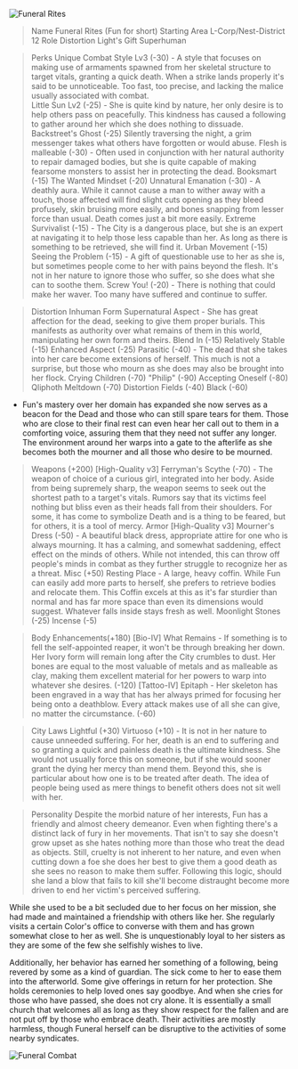 ![Funeral Rites](https://img3.gelbooru.com/images/fc/e7/fce708211d6e8c63402f8d4ebe47bcf3.jpg)
>Name
Funeral Rites (Fun for short)
>Starting Area
L-Corp/Nest-District 12
>Role
Distortion
>Light's Gift
Superhuman

>Perks
Unique Combat Style Lv3 (-30) - A style that focuses on making use of armaments spawned from her skeletal structure to target vitals, granting a quick death. When a strike lands properly it's said to be unnoticeable. Too fast, too precise, and lacking the malice usually associated with combat.  
Little Sun Lv2 (-25) - She is quite kind by nature, her only desire is to help others pass on peacefully. This kindness has caused a following to gather around her which she does nothing to dissuade. 
Backstreet's Ghost (-25) Silently traversing the night, a grim messenger takes what others have forgotten or would abuse.
Flesh is malleable (-30) - Often used in conjunction with her natural authority to repair damaged bodies, but she is quite capable of making fearsome monsters to assist her in protecting the dead.
Booksmart (-15)
The Wanted Mindset (-20)
Unnatural Emanation (-30) - A deathly aura. While it cannot cause a man to wither away with a touch, those affected will find slight cuts opening as they bleed profusely, skin bruising more easily, and bones snapping from lesser force than usual. Death comes just a bit more easily.
Extreme Survivalist (-15) - The City is a dangerous place, but she is an expert at navigating it to help those less capable than her. As long as there is something to be retrieved, she will find it.
Urban Movement (-15)
Seeing the Problem (-15) - A gift of questionable use to her as she is, but sometimes people come to her with pains beyond the flesh. It's not in her nature to ignore those who suffer, so she does what she can to soothe them.
Screw You! (-20) - There is nothing that could make her waver. Too many have suffered and continue to suffer.

>Distortion
Inhuman Form
Supernatural Aspect - She has great affection for the dead, seeking to give them proper burials. This manifests as authority over what remains of them in this world, manipulating her own form and theirs.
Blend In (-15)
Relatively Stable (-15)
Enhanced Aspect (-25)
Parasitic (-40) - The dead that she takes into her care become extensions of herself. This much is not a surprise, but those who mourn as she does may also be brought into her flock.
Crying Children (-70)
"Philip" (-90)
Accepting Oneself (-80)
Qliphoth Meltdown (-70) 
Distortion Fields (-40)
Black (-60)
- Fun's mastery over her domain has expanded she now serves as a beacon for the Dead and those who can still spare tears for them. Those who are close to their final rest can even hear her call out to them in a comforting voice, assuring them that they need not suffer any longer. The environment around her warps into a gate to the afterlife as she becomes both the mourner and all those who desire to be mourned.

>Weapons (+200)
[High-Quality v3] Ferryman's Scythe (-70) - The weapon of choice of a curious girl, integrated into her body. Aside from being supremely sharp, the weapon seems to seek out the shortest path to a target's vitals. Rumors say that its victims feel nothing but bliss even as their heads fall from their shoulders. For some, it has come to symbolize Death and is a thing to be feared, but for others, it is a tool of mercy.
>Armor
[High-Quality v3] Mourner's Dress (-50) - A beautiful black dress, appropriate attire for one who is always mourning. It has a calming, and somewhat saddening, effect effect on the minds of others. While not intended, this can throw off people's minds in combat as they further struggle to recognize her as a threat.
>Misc (+50)
Resting Place - A large, heavy coffin. While Fun can easily add more parts to herself, she prefers to retrieve bodies and relocate them. This Coffin excels at this as it's far sturdier than normal and has far more space than even its dimensions would suggest. Whatever falls inside stays fresh as well.
Moonlight Stones (-25)
Incense (-5)

>Body Enhancements(+180)
[Bio-IV] What Remains - If something is to fell the self-appointed reaper, it won't be through breaking her down. Her Ivory form will remain long after the City crumbles to dust. Her bones are equal to the most valuable of metals and as malleable as clay, making them excellent material for her powers to warp into whatever she desires. (-120)
[Tattoo-IV] Epitaph - Her skeleton has been engraved in a way that has her always primed for focusing her being onto a deathblow. Every attack makes use of all she can give, no matter the circumstance. (-60)

>City Laws
Lightful (+30)
Virtuoso (+10) - It is not in her nature to cause unneeded suffering. For her, death is an end to suffering and so granting a quick and painless death is the ultimate kindness. She would not usually force this on someone, but if she would sooner grant the dying her mercy than mend them. Beyond this, she is particular about how one is to be treated after death. The idea of people being used as mere things to benefit others does not sit well with her.

>Personality
Despite the morbid nature of her interests, Fun has a friendly and almost cheery demeanor. Even when fighting there's a distinct lack of fury in her movements. That isn't to say she doesn't grow upset as she hates nothing more than those who treat the dead as objects.
Still, cruelty is not inherent to her nature, and even when cutting down a foe she does her best to give them a good death as she sees no reason to make them suffer. Following this logic, should she land a blow that fails to kill she'll become distraught become more driven to end her victim's perceived suffering.
 
While she used to be a bit secluded due to her focus on her mission, she had made and maintained a friendship with others like her. She regularly visits a certain Color's office to converse with them and has grown somewhat close to her as well. She is unquestionably loyal to her sisters as they are some of the few she selfishly wishes to live.

Additionally, her behavior has earned her something of a following, being revered by some as a kind of guardian. The sick come to her to ease them into the afterworld. Some give offerings in return for her protection. She holds ceremonies to help loved ones say goodbye. And when she cries for those who have passed, she does not cry alone. It is essentially a small church that welcomes all as long as they show respect for the fallen and are not put off by those who embrace death. Their activities are mostly harmless, though Funeral herself can be disruptive to the activities of some nearby syndicates. 

![Funeral Combat](https://img3.gelbooru.com/images/c1/25/c125b4b414047ebcf3202bd5447157ee.jpg)